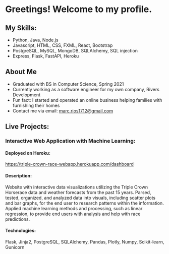 # Greetings! Welcome to my profile.

## My Skills:
- Python, Java, Node.js 
- Javascript, HTML, CSS, FXML, React, Bootstrap
- PostgreSQL, MySQL, MongoDB, SQLAlchemy, SQL injection
- Express, Flask, FastAPI, Heroku


## About Me
- Graduated with BS in Computer Science, Spring 2021
- Currently working as a software engineer for my own company, Rivers Development
- Fun fact: I started and operated an online business helping families with furnishing 
  their homes
- Contact me via email: marc.rios1712@gmail.com


## Live Projects:

### Interactive Web Application with Machine Learning:
#### Deployed on Heroku:
https://triple-crown-race-webapp.herokuapp.com/dashboard

#### Description:

Website with interactive data visualizations utilizing the Triple Crown Horserace data and 
weather forecasts from the past 15 years. Parsed, tested, organized, and analyzed data into
visuals, including scatter plots and bar graphs, for the end user to research patterns 
within the information. Applied machine learning methods and processing, such as linear 
regression, to provide end users with analysis and help with race predictions.

#### Technologies: 
Flask, Jinja2, PostgreSQL, SQLAlchemy, Pandas, Plotly, Numpy, Scikit-learn, Gunicorn
